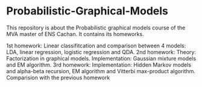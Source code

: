 # Probabilistic-Graphical-Models
This repository is about the Probabilistic graphical models course of the MVA master of ENS Cachan. It contains its homeworks.

1st homework: Linear classifitcation and comparison between 4 models: LDA, linear regression, logistic regression and QDA.
2nd homework: Theory: Factorization in graphical models. Implementation: Gaussian mixture models and EM algorithm.
3rd homework: Implementation: Hidden Markov models and alpha-beta recursion, EM algorithm and Vitterbi max-product algorithm. 
              Comparision with the previous homework


